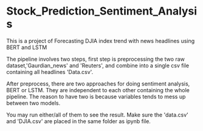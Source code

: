 # Stock_Prediction_Sentiment_Analysis
This is a project of Forecasting DJIA index trend with news headlines using BERT and LSTM

The pipeline involves two steps, first step is preprocessing the two raw dataset,'Gaurdian_news' and 'Reuters', and combine into a single csv file containing all headlines 'Data.csv'.

After preprocess, there are two approaches for doing sentiment analysis, BERT or LSTM. They are independent to each other containing the whole pipeline. The reason to have two is because variables tends to mess up between two models.

You may run either/all of them to see the result. Make sure the 'data.csv' and 'DJIA.csv' are placed in the same folder as ipynb file.
